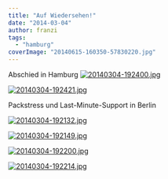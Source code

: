 ```yaml
---
title: "Auf Wiedersehen!"
date: "2014-03-04"
author: franzi
tags: 
  - "hamburg"
coverImage: "20140615-160350-57830220.jpg"
---
```


Abschied in Hamburg [![20140304-192400.jpg](images/20140304-192400.jpg)](https://hafenstrand.wordpress.com/wp-content/uploads/2014/03/20140304-192400.jpg)

[![20140304-192421.jpg](images/20140304-192421.jpg)](https://hafenstrand.wordpress.com/wp-content/uploads/2014/03/20140304-192421.jpg)

Packstress und Last-Minute-Support in Berlin

[![20140304-192132.jpg](images/20140304-192132.jpg)](https://hafenstrand.wordpress.com/wp-content/uploads/2014/03/20140304-192132.jpg)

[![20140304-192149.jpg](images/20140304-192149.jpg)](https://hafenstrand.wordpress.com/wp-content/uploads/2014/03/20140304-192149.jpg)

[![20140304-192200.jpg](images/20140304-192200.jpg)](https://hafenstrand.wordpress.com/wp-content/uploads/2014/03/20140304-192200.jpg)

[![20140304-192214.jpg](images/20140304-192214.jpg)](https://hafenstrand.wordpress.com/wp-content/uploads/2014/03/20140304-192214.jpg)
